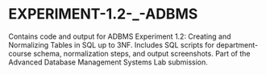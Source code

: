 # EXPERIMENT-1.2-_-ADBMS
Contains code and output for ADBMS Experiment 1.2: Creating and Normalizing Tables in SQL up to 3NF. Includes SQL scripts for department-course schema, normalization steps, and output screenshots. Part of the Advanced Database Management Systems Lab submission.
